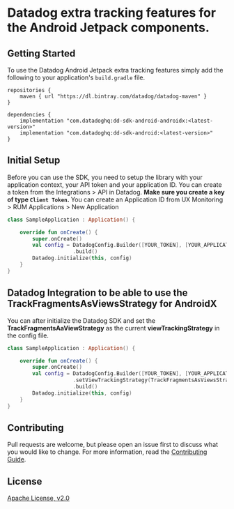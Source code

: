 # Datadog extra tracking features for the Android Jetpack components.

## Getting Started 

To use the Datadog Android Jetpack extra tracking features
simply add the following to your application's `build.gradle` file.

```
repositories {
    maven { url "https://dl.bintray.com/datadog/datadog-maven" }
}

dependencies {
    implementation "com.datadoghq:dd-sdk-android-androidx:<latest-version>"
    implementation "com.datadoghq:dd-sdk-android:<latest-version>"
}
```

## Initial Setup

Before you can use the SDK, you need to setup the library with your application
context, your API token and your application ID. 
You can create a token from the Integrations > API in Datadog. **Make sure you create a key of type `Client Token`.**
You can create an Application ID from UX Monitoring > RUM Applications > New Application

```kotlin
class SampleApplication : Application() {

    override fun onCreate() {
        super.onCreate()
        val config = DatadogConfig.Builder([YOUR_TOKEN], [YOUR_APPLICATION_ID])
                     .build()
        Datadog.initialize(this, config)
    }
}
```

## Datadog Integration to be able to use the TrackFragmentsAsViewsStrategy for AndroidX

You can after initialize the Datadog SDK and set the **TrackFragmentsAaViewStrategy** 
as the current **viewTrackingStrategy** in the config file.

```kotlin
class SampleApplication : Application() {

    override fun onCreate() {
        super.onCreate()
        val config = DatadogConfig.Builder([YOUR_TOKEN], [YOUR_APPLICATION_ID])
                     .setViewTrackingStrategy(TrackFragmentsAsViewsStrategy())   
                     .build()
        Datadog.initialize(this, config)
    }
}
```

## Contributing

Pull requests are welcome, but please open an issue first to discuss what you
would like to change. For more information, read the 
[Contributing Guide](../CONTRIBUTING.md).

## License

[Apache License, v2.0](../LICENSE)
